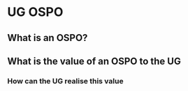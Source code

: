 # UG OSPO

## What is an OSPO?

## What is the value of an OSPO to the UG

### How can the UG realise this value



